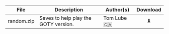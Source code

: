 File       | Description                              | Author(s)  | Download
----       | -----------                              | ---------  | :------:
random.zip | Saves to help play the GOTY version.     | Tom Lube🇨🇦 | [⬇️](https://github.com/xenia-canary/game-saves/raw/master/saves/5454082B%20-%20🐴/random.zip)

